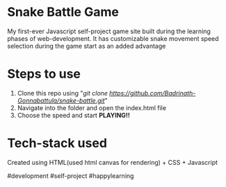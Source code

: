 # Snake Battle Game
My first-ever Javascript self-project game site built during the learning phases of web-development. It has customizable snake movement speed selection during the game start as an added advantage

# Steps to use
1. Clone this repo using "_git clone https://github.com/Badrinath-Gonnabattula/snake-battle.git_"
2. Navigate into the folder and open the index.html file
3. Choose the speed and start **PLAYING!!**

# Tech-stack used
Created using HTML(used html canvas for rendering) + CSS + Javascript

#development
#self-project
#happylearning
